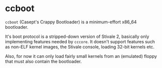 # ccboot

`ccboot` (Casept's Crappy Bootloader) is a minimum-effort x86_64 bootloader.

It's boot protocol is a stripped-down version of Stivale 2, basically only implementing features needed by `cccore`.
It doesn't support features such as non-ELF kernel images, the Stivale console, loading 32-bit kernels etc.

Also, for now it can only load fairly small kernels from an (emulated) floppy that must also contain the bootloader.
